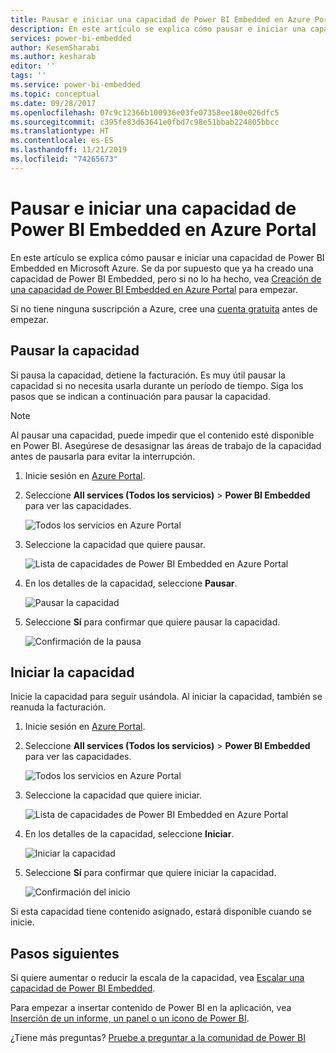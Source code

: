 ```yaml
---
title: Pausar e iniciar una capacidad de Power BI Embedded en Azure Portal | Microsoft Docs
description: En este artículo se explica cómo pausar e iniciar una capacidad de Power BI Embedded en Microsoft Azure.
services: power-bi-embedded
author: KesemSharabi
ms.author: kesharab
editor: ''
tags: ''
ms.service: power-bi-embedded
ms.topic: conceptual
ms.date: 09/28/2017
ms.openlocfilehash: 07c9c12366b100936e03fe07358ee180e026dfc5
ms.sourcegitcommit: c395fe83d63641e0fbd7c98e51bbab224805bbcc
ms.translationtype: HT
ms.contentlocale: es-ES
ms.lasthandoff: 11/21/2019
ms.locfileid: "74265673"
---
```

# <a name="pause-and-start-your-power-bi-embedded-capacity-in-the-azure-portal"></a>Pausar e iniciar una capacidad de Power BI Embedded en Azure Portal

En este artículo se explica cómo pausar e iniciar una capacidad de Power BI Embedded en Microsoft Azure. Se da por supuesto que ya ha creado una capacidad de Power BI Embedded, pero si no lo ha hecho, vea [Creación de una capacidad de Power BI Embedded en Azure Portal](azure-pbie-create-capacity.md) para empezar.

Si no tiene ninguna suscripción a Azure, cree una [cuenta gratuita](https://azure.microsoft.com/free/) antes de empezar.

## <a name="pause-your-capacity"></a>Pausar la capacidad

Si pausa la capacidad, detiene la facturación. Es muy útil pausar la capacidad si no necesita usarla durante un período de tiempo. Siga los pasos que se indican a continuación para pausar la capacidad.

> [!NOTE]
> Al pausar una capacidad, puede impedir que el contenido esté disponible en Power BI. Asegúrese de desasignar las áreas de trabajo de la capacidad antes de pausarla para evitar la interrupción.

1. Inicie sesión en [Azure Portal](https://portal.azure.com/).

2. Seleccione **All services (Todos los servicios)**  > **Power BI Embedded** para ver las capacidades.

    ![Todos los servicios en Azure Portal](media/azure-pbie-pause-start/azure-portal-more-services.png)

3. Seleccione la capacidad que quiere pausar.

    ![Lista de capacidades de Power BI Embedded en Azure Portal](media/azure-pbie-pause-start/azure-portal-capacity-list.png)

4. En los detalles de la capacidad, seleccione **Pausar**.

    ![Pausar la capacidad](media/azure-pbie-pause-start/azure-portal-pause-capacity.png)

5. Seleccione **Sí** para confirmar que quiere pausar la capacidad.

    ![Confirmación de la pausa](media/azure-pbie-pause-start/azure-portal-confirm-pause.png)

## <a name="start-your-capacity"></a>Iniciar la capacidad

Inicie la capacidad para seguir usándola. Al iniciar la capacidad, también se reanuda la facturación.

1. Inicie sesión en [Azure Portal](https://portal.azure.com/).

2. Seleccione **All services (Todos los servicios)**  > **Power BI Embedded** para ver las capacidades.

    ![Todos los servicios en Azure Portal](media/azure-pbie-pause-start/azure-portal-more-services.png)

3. Seleccione la capacidad que quiere iniciar.

    ![Lista de capacidades de Power BI Embedded en Azure Portal](media/azure-pbie-pause-start/azure-portal-capacity-list.png)

4. En los detalles de la capacidad, seleccione **Iniciar**.

    ![Iniciar la capacidad](media/azure-pbie-pause-start/azure-portal-start-capacity.png)

5. Seleccione **Sí** para confirmar que quiere iniciar la capacidad.

    ![Confirmación del inicio](media/azure-pbie-pause-start/azure-portal-confirm-start.png)

Si esta capacidad tiene contenido asignado, estará disponible cuando se inicie.

## <a name="next-steps"></a>Pasos siguientes

Si quiere aumentar o reducir la escala de la capacidad, vea [Escalar una capacidad de Power BI Embedded](azure-pbie-scale-capacity.md).

Para empezar a insertar contenido de Power BI en la aplicación, vea [Inserción de un informe, un panel o un icono de Power BI](https://powerbi.microsoft.com/documentation/powerbi-developer-embedding-content/).

¿Tiene más preguntas? [Pruebe a preguntar a la comunidad de Power BI](https://community.powerbi.com/)